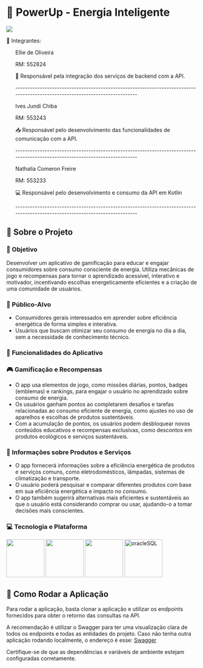 <h1>🔋 PowerUp - Energia Inteligente</h1>  
<img src=https://github.com/user-attachments/assets/d1e958e4-0074-41bf-86ec-8a851611c591>

<p>👥 Integrantes:  </p>
<ul>
  <p>Ellie de Oliveira  </p>
  <p>RM: 552824  </p>
  <p>🎯 Responsável pela integração dos serviços de backend com a API. </p> 
  <p>----------------------------------------------------------------------------------------------------------------------------</p>
</ul>
  
<ul>
  <p>Ives Jundi Chiba  </p>
  <p>RM: 553243  </p>
  <p>📥 Responsável pelo desenvolvimento das funcionalidades de comunicação com a API.  </p>
  <p>----------------------------------------------------------------------------------------------------------------------------</p>
</ul>

<ul>
  <p>Nathalia Comeron Freire  </p>
  <p>RM: 553233  </p>
  <p>💻 Responsável pelo desenvolvimento e consumo da API em Kotlin  </p>
  <p>----------------------------------------------------------------------------------------------------------------------------</p>
</ul>

<h2>📑 Sobre o Projeto</h2>
<h3>🔎 Objetivo</h3>
<p>Desenvolver um aplicativo de gamificação para educar e engajar consumidores sobre consumo consciente de energia. Utiliza mecânicas de jogo e recompensas para tornar o aprendizado acessível, interativo e motivador, incentivando escolhas energeticamente eficientes e a criação de uma comunidade de usuários.  </p>

<h3>🎯 Público-Alvo</h3>
<ul>
  <li>Consumidores gerais interessados em aprender sobre eficiência energética de forma simples e interativa.</li>
  <li>Usuários que buscam otimizar seu consumo de energia no dia a dia, sem a necessidade de conhecimento técnico.</li>
</ul>

<h3>📱 Funcionalidades do Aplicativo</h3>
<h3>🎮 Gamificação e Recompensas</h3>
<ul>
  <li>O app usa elementos de jogo, como missões diárias, pontos, badges (emblemas) e rankings, para engajar o usuário no aprendizado sobre consumo de energia.</li>
  <li>Os usuários ganham pontos ao completarem desafios e tarefas relacionadas ao consumo eficiente de energia, como ajustes no uso de aparelhos e escolhas de produtos sustentáveis.</li>
  <li>Com a acumulação de pontos, os usuários podem desbloquear novos conteúdos educativos e recompensas exclusivas, como descontos em produtos ecológicos e serviços sustentáveis.</li>
</ul>

<h3>📝 Informações sobre Produtos e Serviços</h3>
<ul>
  <li>O app fornecerá informações sobre a eficiência energética de produtos e serviços comuns, como eletrodomésticos, lâmpadas, sistemas de climatização e transporte.</li>
  <li>O usuário poderá pesquisar e comparar diferentes produtos com base em sua eficiência energética e impacto no consumo.</li>
  <li>O app também sugerirá alternativas mais eficientes e sustentáveis ao que o usuário está considerando comprar ou usar, ajudando-o a tomar decisões mais conscientes.</li>
</ul>

<h3>💻 Tecnologia e Plataforma</h3>
<p>  
  <img src="https://github.com/user-attachments/assets/e93a41da-76b2-4cb3-8383-b2309dd1529c" width="100" height="100">
  <img src="https://www.vectorlogo.zone/logos/java/java-icon.svg" width="100" height="100">
  <img src="https://www.vectorlogo.zone/logos/springio/springio-icon.svg" width="100" height="100">
  <img src="https://www.vectorlogo.zone/logos/oracle/oracle-icon.svg" alt="oracleSQL" width="100" height="100">
</p>


<h2>🚀 Como Rodar a Aplicação  </h2>
<p>Para rodar a aplicação, basta clonar a aplicação e utilizar os endpoints fornecidos para obter o retorno das consultas na API. <p>A recomendação é utilizar o Swagger para ter uma visualização clara de todos os endpoints e todas as entidades do projeto. Caso não tenha outra aplicação rodando localmente, o endereço é esse: <a href="http://localhost:8080/swagger-ui/index.html">Swagger</a>  <p>Certifique-se de que as dependências e variáveis de ambiente estejam configuradas corretamente.


